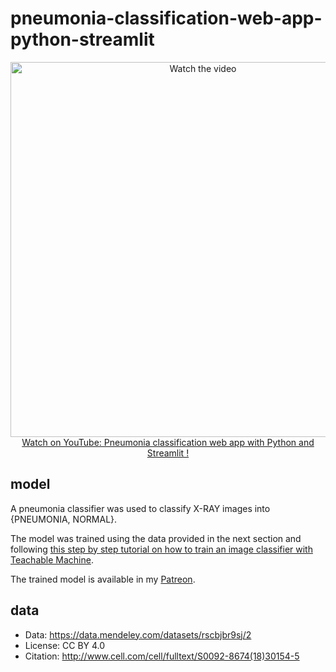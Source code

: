 # pneumonia-classification-web-app-python-streamlit


<p align="center">
<a href="https://www.youtube.com/watch?v=n_eMARPqBZI">
    <img width="600" src="https://utils-computervisiondeveloper.s3.amazonaws.com/thumbnails/with_play_button/pneumonia_classifier_streamlit.jpg" alt="Watch the video">
    </br>Watch on YouTube: Pneumonia classification web app with Python and Streamlit !
</a>
</p>

## model

A pneumonia classifier was used to classify X-RAY images into {PNEUMONIA, NORMAL}.

The model was trained using the data provided in the next section and following [this step by step tutorial on how to train an image classifier with Teachable Machine](https://youtu.be/ybh9p3QOYrs).

The trained model is available in my [Patreon](https://www.patreon.com/ComputerVisionEngineer).

## data

- Data: https://data.mendeley.com/datasets/rscbjbr9sj/2
- License: CC BY 4.0
- Citation: http://www.cell.com/cell/fulltext/S0092-8674(18)30154-5
